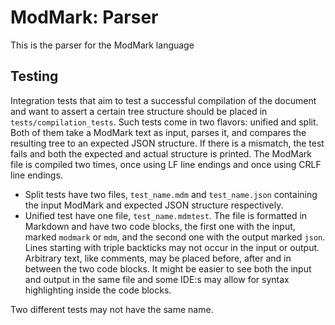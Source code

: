 # ModMark: Parser
This is the parser for the ModMark language

## Testing
Integration tests that aim to test a successful compilation of the document and want to assert a certain tree structure should be placed in `tests/compilation_tests`. Such tests come in two flavors: unified and split. Both of them take a ModMark text as input, parses it, and compares the resulting tree to an expected JSON structure. If there is a mismatch, the test fails and both the expected and actual structure is printed. The ModMark file is compiled two times, once using LF line endings and once using CRLF line endings.

 * Split tests have two files, `test_name.mdm` and `test_name.json` containing the input ModMark and expected JSON structure respectively.
 * Unified test have one file, `test_name.mdmtest`. The file is formatted in Markdown and have two code blocks, the first one with the input, marked `modmark` or `mdm`, and the second one with the output marked `json`. Lines starting with triple backticks may not occur in the input or output. Arbitrary text, like comments, may be placed before, after and in between the two code blocks. It might be easier to see both the input and output in the same file and some IDE:s may allow for syntax highlighting inside the code blocks.

Two different tests may not have the same name.
